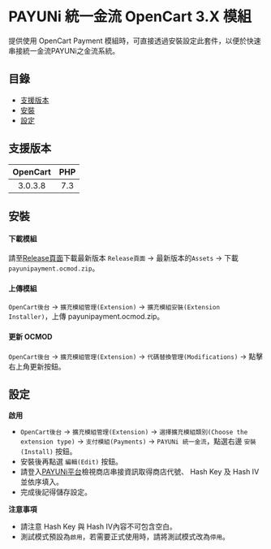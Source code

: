 PAYUNi 統一金流 OpenCart 3.X 模組
===============

提供使用 OpenCart Payment 模組時，可直接透過安裝設定此套件，以便於快速串接統一金流PAYUNi之金流系統。

目錄
-----------------
* [支援版本](#支援版本)
* [安裝](#安裝)
* [設定](#設定)

支援版本
-----------------
| OpenCart | PHP |
| :---------: | :---------: |
| 3.0.3.8 | 7.3 |

安裝
-----------------

#### 下載模組
請至[Release頁面](https://github.com/payuni/OpenCart3.X/releases)下載最新版本
`Release頁面` -> 最新版本的`Assets` -> 下載 `payunipayment.ocmod.zip`。

#### 上傳模組
`OpenCart後台` -> `擴充模組管理(Extension)` -> `擴充模組安裝(Extension Installer)`，上傳 payunipayment.ocmod.zip。

#### 更新 OCMOD
`OpenCart後台` -> `擴充模組管理(Extension)` -> `代碼替換管理(Modifications)` -> 點擊右上角更新按鈕。

設定
-----------------

**啟用**
- `OpenCart後台` -> `擴充模組管理(Extension)` -> `選擇擴充模組類別(Choose the extension type)` -> `支付模組(Payments)` -> `PAYUNi 統一金流`，點選右邊 `安裝(Install)` 按鈕。
- 安裝後再點選 `編輯(Edit)` 按鈕。
- 請登入[PAYUNi平台](https://www.payuni.com.tw/)檢視商店串接資訊取得商店代號、 Hash Key 及 Hash IV 並依序填入。
- 完成後記得儲存設定。

**注意事項**
- 請注意 Hash Key 與 Hash IV內容不可包含空白。
- 測試模式預設為`啟用`，若需要正式使用時，請將測試模式改為`停用`。